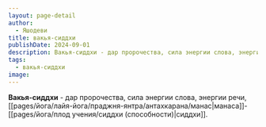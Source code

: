 ```yaml
---
layout: page-detail
author:
  - Яшодеви
title: вакья-сиддхи
publishDate: 2024-09-01
description: Вакья-сиддхи - дар пророчества, сила энергии слова, энергии речи, манаса-сиддхи.
tags:
  - вакья-сиддхи
image:
---
```

**Вакья-сиддхи** - дар пророчества, сила энергии слова, энергии речи, [[pages/йога/лайя-йога/праджня-янтра/антахкарана/манас|манаса]]-[[pages/йога/плод учения/сиддхи (способности)|сиддхи]].

